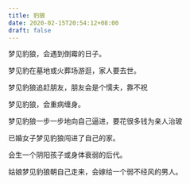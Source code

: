 ```yaml
---
title: 豹狼
date: 2020-02-15T20:54:12+08:00
draft: false
---
```


梦见豹狼，会遇到倒霉的日子。




梦见豹在墓地或火葬场游逛，家人要去世。




梦见豹狼追赶朋友，朋友会是个懦夫，靠不祝


梦见豹狼，会重病缠身。




梦见豹狼一步一步地向自己逼进，要花很多钱为亲人治玻


已婚女子梦见豹狼闯进了自己的家。

会生一个阴阳孩子或身体衰弱的后代。




姑娘梦见豹狼朝自己走来，会嫁给一个弱不经风的男人。

